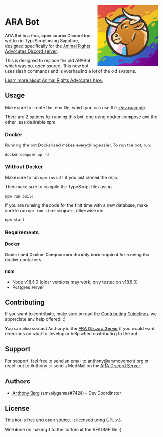 <img src="docs/images/logo.png" width="200" height="200" title="ARA Logo" align="right">

# ARA Bot

ARA Bot is a free, open source Discord bot written in TypeScript using Sapphire, designed specifically for the [Animal Rights Advocates Discord server](https://discord.com/invite/animalrights).

This is designed to replace the old ARABot, which was not open source. This new bot uses slash commands and is overhauling a lot of the old systems.

[Learn more about Animal Rights Advocates here.](https://www.aramovement.org/)

## Usage

Make sure to create the .env file, which you can use the [.env.example](.env.example).

There are 2 options for running this bot, one using docker-compose and the other, less desirable npm.

### Docker

Running the bot Dockerised makes everything easier. To run the bot, run:

```shell
docker-compose up -d
```

### Without Docker

Make sure to run `npm install` if you just cloned the repo.

Then make sure to compile the TypeScript files using

```shell
npm run build
```

If you are running the code for the first time with a new database, make sure to run `npm run start:migrate`, otherwise run:

```shell
npm start
```

### Requirements

#### Docker

Docker and Docker-Compose are the only tools required for running the docker containers.

#### npm

- Node v18.6.0 (older versions may work, only tested on v18.6.0)
- Postgres server

## Contributing

If you want to contribute, make sure to read the [Contributing Guidelines](docs/CONTRIBUTING.md), we appreciate any help offered! :)

You can also contact Anthony in the [ARA Discord Server](https://discord.com/invite/animalrights) if you would want directions on what to develop or help when contributing to the bot.

## Support

For support, feel free to send an email to anthony@aramovement.org or reach out to Anthony or send a ModMail on the [ARA Discord Server](https://discord.com/invite/animalrights).

## Authors

- [Anthony Berg](https://github.com/smyalygames) (smyalygames#7428) - Dev Coordinator

## License

This bot is free and open source. It licensed using [GPL v3](LICENSE).

Well done on making it to the bottom of the README file :)
